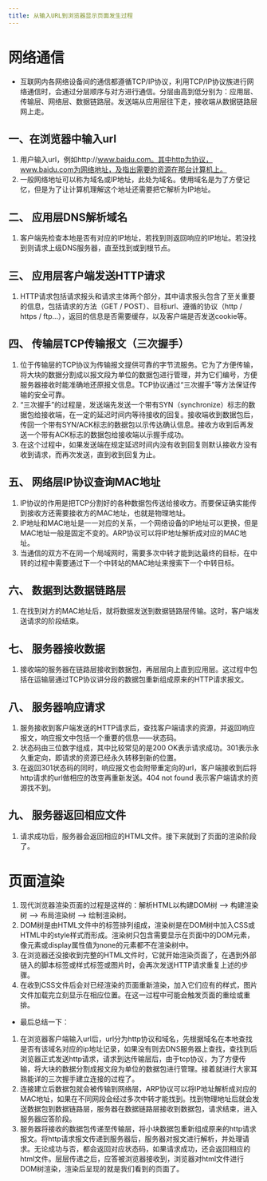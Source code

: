 ```yaml
---
title: 从输入URL到浏览器显示页面发生过程
---
```


# 网络通信

* 互联网内各网络设备间的通信都遵循TCP/IP协议，利用TCP/IP协议族进行网络通信时，会通过分层顺序与对方进行通信。分层由高到低分别为：应用层、传输层、网络层、数据链路层。发送端从应用层往下走，接收端从数据链路层网上走。
## 一、在浏览器中输入url

1. 用户输入url，例如http://www.baidu.com。其中http为协议，www.baidu.com为网络地址，及指出需要的资源在那台计算机上。
2. 一般网络地址可以称为域名或IP地址，此处为域名。使用域名是为了方便记忆，但是为了让计算机理解这个地址还需要把它解析为IP地址。
## 二、 应用层DNS解析域名
1. 客户端先检查本地是否有对应的IP地址，若找到则返回响应的IP地址。若没找到则请求上级DNS服务器，直至找到或到根节点。

## 三、 应用层客户端发送HTTP请求
1. HTTP请求包括请求报头和请求主体两个部分，其中请求报头包含了至关重要的信息，包括请求的方法（GET / POST）、目标url、遵循的协议（http / https / ftp…），返回的信息是否需要缓存，以及客户端是否发送cookie等。

## 四、 传输层TCP传输报文（三次握手）

1. 位于传输层的TCP协议为传输报文提供可靠的字节流服务。它为了方便传输，将大块的数据分割成以报文段为单位的数据包进行管理，并为它们编号，方便服务器接收时能准确地还原报文信息。TCP协议通过“三次握手”等方法保证传输的安全可靠。
2. “三次握手”的过程是，发送端先发送一个带有SYN（synchronize）标志的数据包给接收端，在一定的延迟时间内等待接收的回复。接收端收到数据包后，传回一个带有SYN/ACK标志的数据包以示传达确认信息。接收方收到后再发送一个带有ACK标志的数据包给接收端以示握手成功。
3. 在这个过程中，如果发送端在规定延迟时间内没有收到回复则默认接收方没有收到请求，而再次发送，直到收到回复为止。

## 五、 网络层IP协议查询MAC地址

1. IP协议的作用是把TCP分割好的各种数据包传送给接收方。而要保证确实能传到接收方还需要接收方的MAC地址，也就是物理地址。
2. IP地址和MAC地址是一一对应的关系，一个网络设备的IP地址可以更换，但是MAC地址一般是固定不变的。ARP协议可以将IP地址解析成对应的MAC地址。
3. 当通信的双方不在同一个局域网时，需要多次中转才能到达最终的目标，在中转的过程中需要通过下一个中转站的MAC地址来搜索下一个中转目标。

## 六、 数据到达数据链路层

1. 在找到对方的MAC地址后，就将数据发送到数据链路层传输。这时，客户端发送请求的阶段结束。

## 七、 服务器接收数据

1. 接收端的服务器在链路层接收到数据包，再层层向上直到应用层。这过程中包括在运输层通过TCP协议讲分段的数据包重新组成原来的HTTP请求报文。

## 八、 服务器响应请求

1. 服务接收到客户端发送的HTTP请求后，查找客户端请求的资源，并返回响应报文，响应报文中包括一个重要的信息——状态码。
2. 状态码由三位数字组成，其中比较常见的是200 OK表示请求成功。301表示永久重定向，即请求的资源已经永久转移到新的位置。
3. 在返回301状态码的同时，响应报文也会附带重定向的url，客户端接收到后将http请求的url做相应的改变再重新发送。404 not found 表示客户端请求的资源找不到。

## 九、 服务器返回相应文件

1. 请求成功后，服务器会返回相应的HTML文件。接下来就到了页面的渲染阶段了。

# 页面渲染

1. 现代浏览器渲染页面的过程是这样的：解析HTML以构建DOM树 –> 构建渲染树 –> 布局渲染树 –> 绘制渲染树。
2. DOM树是由HTML文件中的标签排列组成，渲染树是在DOM树中加入CSS或HTML中的style样式而形成。渲染树只包含需要显示在页面中的DOM元素，像元素或display属性值为none的元素都不在渲染树中。
3. 在浏览器还没接收到完整的HTML文件时，它就开始渲染页面了，在遇到外部链入的脚本标签或样式标签或图片时，会再次发送HTTP请求重复上述的步骤。
4. 在收到CSS文件后会对已经渲染的页面重新渲染，加入它们应有的样式，图片文件加载完立刻显示在相应位置。在这一过程中可能会触发页面的重绘或重排。

* 最后总结一下：
1. 在浏览器客户端输入url后，url分为http协议和域名，先根据域名在本地查找是否有该域名对应的ip地址记录，如果没有则去DNS服务器上查找，查找到后浏览器正式发送http请求，请求到达传输层后，由于tcp协议，为了方便传输，将大块的数据分割成报文段为单位的数据包进行管理。接着就进行大家耳熟能详的三次握手建立连接的过程了。
2. 连接建立后数据包就会被传输到网络层，ARP协议可以将IP地址解析成对应的MAC地址，如果在不同网段会经过多次中转才能找到。找到物理地址后就会发送数据包到数据链路层，服务器在数据链路层接收到数据包，请求结束，进入服务器应答阶段。
3. 服务器将接收的数据包传递至传输层，将小块数据包重新组成原来的http请求报文。将http请求报文传递到服务器后，服务器对报文进行解析，并处理请求。无论成功与否，都会返回对应状态码，如果请求成功，还会返回相应的html文件。层层传递之后，应答被浏览器接收到，浏览器对html文件进行DOM树渲染，渲染后呈现的就是我们看到的页面了。
